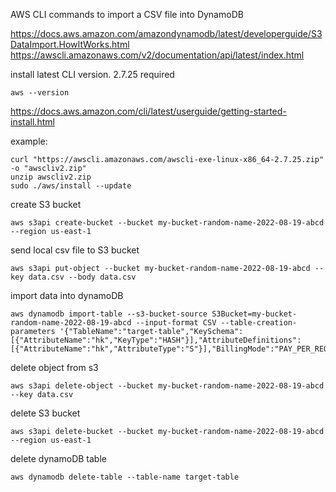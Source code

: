 AWS CLI commands to import a CSV file into DynamoDB

https://docs.aws.amazon.com/amazondynamodb/latest/developerguide/S3DataImport.HowItWorks.html
https://awscli.amazonaws.com/v2/documentation/api/latest/index.html

install latest CLI version. 2.7.25 required

```
aws --version
```

https://docs.aws.amazon.com/cli/latest/userguide/getting-started-install.html

example:
```
curl "https://awscli.amazonaws.com/awscli-exe-linux-x86_64-2.7.25.zip" -o "awscliv2.zip"
unzip awscliv2.zip
sudo ./aws/install --update
```

create S3 bucket

```
aws s3api create-bucket --bucket my-bucket-random-name-2022-08-19-abcd --region us-east-1
```

send local csv file to S3 bucket

```
aws s3api put-object --bucket my-bucket-random-name-2022-08-19-abcd --key data.csv --body data.csv
```

import data into dynamoDB

```
aws dynamodb import-table --s3-bucket-source S3Bucket=my-bucket-random-name-2022-08-19-abcd --input-format CSV --table-creation-parameters '{"TableName":"target-table","KeySchema":              [{"AttributeName":"hk","KeyType":"HASH"}],"AttributeDefinitions":[{"AttributeName":"hk","AttributeType":"S"}],"BillingMode":"PAY_PER_REQUEST"}'
```


delete object from s3

```
aws s3api delete-object --bucket my-bucket-random-name-2022-08-19-abcd --key data.csv
```

delete S3 bucket

```
aws s3api delete-bucket --bucket my-bucket-random-name-2022-08-19-abcd --region us-east-1
```

delete dynamoDB table

```
aws dynamodb delete-table --table-name target-table
```

